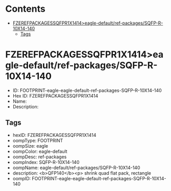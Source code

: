 



Contents
========

* [FZEREFPACKAGESSQFPR1X1414>eagle-default/ref-packages/SQFP-R-10X14-140](#fzerefpackagessqfpr1x1414eagle-defaultref-packagessqfp-r-10x14-140)
	* [Tags](#tags)

# FZEREFPACKAGESSQFPR1X1414>eagle-default/ref-packages/SQFP-R-10X14-140

- ID: FOOTPRINT-eagle-eagle-default-ref-packages-SQFP-R-10X14-140
- Hex ID: FZEREFPACKAGESSQFPR1X1414
- Name: 
- Description: 

## Tags

- hexID: FZEREFPACKAGESSQFPR1X1414
- oompType: FOOTPRINT
- oompSize: eagle
- oompColor: eagle-default
- oompDesc: ref-packages
- oompIndex: SQFP-R-10X14-140
- oompName: eagle-default/ref-packages/SQFP-R-10X14-140
- description: &lt;b&gt;QFP140&lt;/b&gt;&lt;p&gt;&#xD;
shrink quad flat pack, rectangle
- oompID: FOOTPRINT-eagle-eagle-default-ref-packages-SQFP-R-10X14-140
